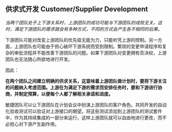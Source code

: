 ## 供求式开发 Customer/Supplier Development 

*当两个团队处于上下游关系时，上游团队的成功可能与下游团队的成败无关。这时，满足下游团队的需求就会有多种方式，不同的方式会产生各不相同的后果。*

下游团队可能对改变上游团队的优先级无能为力，只能听凭上游的控制。另一方面，上游团队也可能由于担心破坏下游系统而受到限制。繁琐的变更申请程序和复杂的审批流程并不能改善下游团队的问题。如果下游团队对变更拥有否决权，上游团队也无法随心所欲地进行开发。

因此：

**在两个团队之间建立明确的供求关系，这意味着上游团队做计划时，要将下游关注的问题纳入考虑范围。上游在为满足下游的需求而安排任务时，要和下游进行协商，并制定预算，以便每个人都了解相关承诺和进度。**

敏捷团队可以让下游团队在计划会议中扮演上游团队的客户角色。共同开发的自动化验收测试可以验证对上游接口的期望。将这些测试添加到上游团队的测试套件中，作为其持续集成的一部分来运行，这样上游团队就可以自由地进行更改，而不必担心对下游产生副作用。
